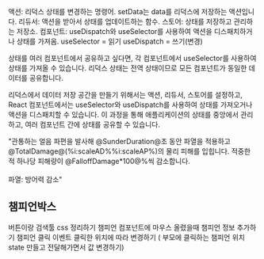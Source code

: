 액션: 리덕스 상태를 변경하는 명령어. setData는 data를 리덕스에 저장하는 액션입니다.
리듀서: 액션을 받아서 상태를 업데이트하는 함수.
스토어: 상태를 저장하고 관리하는 저장소.
컴포넌트: useDispatch와 useSelector를 사용하여 액션을 디스패치하거나 상태를 가져옴.
useSelector = 읽기  useDispatch = 쓰기(변경)


상태를 여러 컴포넌트에서 공유하고 싶다면, 각 컴포넌트에서 useSelector를 사용하여 상태를 가져올 수 있습니다. 리덕스 상태는 전역 상태이므로 모든 컴포넌트가 동일한 데이터를 공유합니다.


리덕스에서 데이터 저장 공간을 만들기 위해서는 액션, 리듀서, 스토어를 설정하고, React 컴포넌트에서는 useSelector와 useDispatch를 사용하여 상태를 가져오거나 액션을 디스패치할 수 있습니다. 이 과정을 통해 애플리케이션의 상태를 중앙에서 관리하고, 여러 컴포넌트 간에 상태를 공유할 수 있습니다.



"관통하는 얼음 파편을 발사해 @SunderDuration@초 동안 <TFTKeyword>파열</TFTKeyword>을 적용하고 <physicalDamage>@TotalDamage@(%i:scaleAD%%i:scaleAP%)</physicalDamage>의 물리 피해를 입힙니다. 적중한 적 하나당 피해량이 @FalloffDamage*100@%씩 감소합니다. <br><br><tftitemrules><tftbold>파열:</tftbold> 방어력 감소</tftitemrules>"



챔피언박스
-------------------
버튼이랑 검색툴 css 정리하기
챔피언 컴포넌트에 마우스 올렸을때 챔피언 정보 추가하기
챔피언 클릭 이벤트 클릭한 위치에 따라 변경하기 ( 부모에 클릭하는 챔피언 위치 state 만들고 전달해가면서 값 변경하기)
